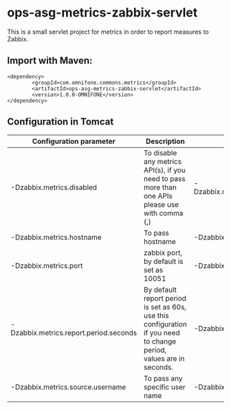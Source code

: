 # ops-asg-metrics-zabbix-servlet
This is a small servlet project for metrics in order to report measures to Zabbix.

## Import with Maven: ##
    
    <dependency>
            <groupId>com.omnifone.commons.metrics</groupId>
            <artifactId>ops-asg-metrics-zabbix-servlet</artifactId>
            <version>1.0.0-OMNIFONE</version>
    </dependency>
    

## Configuration in Tomcat

| Configuration parameter | Description | Example |
| --- | ----- | --- |
| -Dzabbix.metrics.disabled | To disable any metrics API(s), if you need to pass more than one APIs please use with comma (,) | 	-Dzabbix.metrics.disabled=mss.gateway.api.getArtist.requests |
| -Dzabbix.metrics.hostname |	To pass hostname |	-Dzabbix.metrics.hostname=te1.oss-hub.uk3.ribob01.net |
| -Dzabbix.metrics.port | zabbix port, by default is set as 10051	| -Dzabbix.metrics.port=10051 |
| -Dzabbix.metrics.report.period.seconds |	By default report period is set as 60s, use this configuration if you need to change period, values are in seconds.	| -Dzabbix.metrics.report.period.seconds=60 |
| -Dzabbix.metrics.source.username |	To pass any specific user name	| -Dzabbix.metrics.source.username=UserName |

